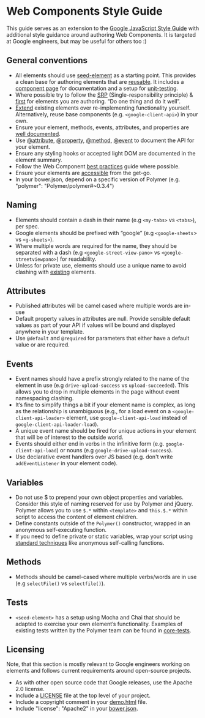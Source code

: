 # Web Components Style Guide

This guide serves as an extension to the [Google JavaScript Style Guide](http://google-styleguide.googlecode.com/svn/trunk/javascriptguide.xml) with additional style guidance around authoring Web Components. It is targeted at Google engineers, but may be useful for others too :)

## General conventions

* All elements should use [seed-element](https://github.com/PolymerLabs/seed-element) as a starting point. This provides a clean base for authoring elements that are [reusable](http://www.polymer-project.org/docs/start/reusableelements.html). It includes a [component page](http://polymerlabs.github.io/seed-element) for documentation and a setup for [unit-testing](https://github.com/PolymerLabs/seed-element/tree/master/tests).
* Where possible try to follow the [SRP](http://en.wikipedia.org/wiki/Single_responsibility_principle) (Single-responsibility principle) & [first](http://addyosmani.com/first) for elements you are authoring. “Do one thing and do it well”.
* [Extend](http://www.polymer-project.org/docs/polymer/polymer.html#extending-other-elements) existing elements over re-implementing functionality yourself. Alternatively, reuse base components (e.g. `<google-client-api>`) in your own.
* Ensure your element, methods, events, attributes, and properties are [well documented](http://googlewebcomponents.github.io/google-signin/components/google-signin/).
* Use [@attribute](https://github.com/GoogleWebComponents/google-signin/blob/master/google-signin.html#L260), [@property](https://github.com/GoogleWebComponents/google-sheets/blob/master/google-sheets.html#L166), [@method](https://github.com/GoogleWebComponents/google-analytics/blob/master/google-analytics-base.html#L84), [@event](https://github.com/GoogleWebComponents/google-signin/blob/master/google-signin.html#L160) to document the API for your element. 
* Ensure any styling hooks or accepted light DOM are documented in the element summary.
* Follow the Web Component [best practices](http://webcomponents.org/articles/web-components-best-practices/) guide where possible.
* Ensure your elements are [accessible](http://www.polymer-project.org/articles/accessible-web-components.html) from the get-go. 
* In your bower.json, depend on a specific version of Polymer (e.g. "polymer": "Polymer/polymer#~0.3.4")

## Naming

* Elements should contain a dash in their name (e.g `<my-tabs>` vs `<tabs>`), per spec.
* Google elements should be prefixed with “google” (e.g `<google-sheets`> vs `<g-sheets>`).
* Where multiple words are required for the name, they should be separated with a dash (e.g `<google-street-view-pano>` vs `<google-streetviewpano>`) for readability.
* Unless for private use, elements should use a unique name to avoid clashing with [existing](https://github.com/GoogleWebComponents) elements.

## Attributes

* Published attributes will be camel cased where multiple words are in-use
* Default property values in attributes are null. Provide sensible default values as part of your API if values will be bound and displayed anywhere in your template.
* Use `@default` and `@required` for parameters that either have a default value or are required.


## Events

* Event names should have a prefix strongly related to the name of the element in use (e.g `drive-upload-success` vs `upload-succeeded`). This allows you to drop in multiple elements in the page without event namespacing clashing.
* It’s fine to simplify things a bit if your element name is complex, as long as the relationship is unambiguous (e.g., for a load event on a `<google-client-api-loader>` element, use `google-client-api-load` instead of `google-client-api-loader-load`).
* A unique event name should be fired for unique actions in your element that will be of interest to the outside world.
* Events should either end in verbs in the infinitive form (e.g. `google-client-api-load`) or nouns (e.g `google-drive-upload-success`).
* Use declarative event handlers over JS based (e.g. don't write `addEventListener` in your element code).

## Variables

* Do not use $ to prepend your own object properties and variables. Consider this style of naming reserved for use by Polymer and jQuery. Polymer allows you to use `$.*` within `<template>` and `this.$.*` within script to access the content of element children.
* Define constants outside of the `Polymer()` constructor, wrapped in an anonymous self-executing function.
* If you need to define private or static variables, wrap your script using [standard techniques](http://www.polymer-project.org/docs/polymer/polymer.html#static) like anonymous self-calling functions.

## Methods

* Methods should be camel-cased where multiple verbs/words are in use (e.g `selectFile()` vs `selectfile()`).

## Tests

* `<seed-element>` has a setup using Mocha and Chai that should be adapted to exercise your own element’s functionality. Examples of existing tests written by the Polymer team can be found in [core-tests](https://github.com/Polymer/core-tests).

## Licensing

Note, that this section is mostly relevant to Google engineers working on elements and follows current requirements around open-source projects.

* As with other open source code that Google releases, use the Apache 2.0 license.
* Include a [LICENSE](https://github.com/GoogleWebComponents/google-chart/blob/master/LICENSE) file at the top level of your project.
* Include a copyright comment in your [demo.html](https://github.com/GoogleWebComponents/google-youtube/blob/master/demo.html#L2) file.
* Include "license": "Apache2" in your [bower.json](https://github.com/GoogleWebComponents/google-youtube/blob/master/bower.json#L10).
